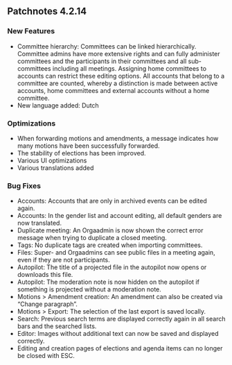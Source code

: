 ## Patchnotes 4.2.14

### New Features
- Committee hierarchy: Committees can be linked hierarchically. Committee admins have more extensive rights and can fully administer committees and the participants in their committees and all sub-committees including all meetings. Assigning home committees to accounts can restrict these editing options. All accounts that belong to a committee are counted, whereby a distinction is made between active accounts, home committees and external accounts without a home committee.
- New language added: Dutch

### Optimizations
- When forwarding motions and amendments, a message indicates how many motions have been successfully forwarded.
- The stability of elections has been improved.
- Various UI optimizations
- Various translations added

### Bug Fixes
- Accounts: Accounts that are only in archived events can be edited again.
- Accounts: In the gender list and account editing, all default genders are now translated.
- Duplicate meeting: An Orgaadmin is now shown the correct error message when trying to duplicate a closed meeting.
- Tags: No duplicate tags are created when importing committees.
- Files: Super- and Orgaadmins can see public files in a meeting again, even if they are not participants.
- Autopilot: The title of a projected file in the autopilot now opens or downloads this file.
- Autopilot: The moderation note is now hidden on the autopilot if something is projected without a moderation note.
- Motions > Amendment creation: An amendment can also be created via “Change paragraph”.
- Motions > Export: The selection of the last export is saved locally.
- Search: Previous search terms are displayed correctly again in all search bars and the searched lists.
- Editor: Images without additional text can now be saved and displayed correctly.
- Editing and creation pages of elections and agenda items can no longer be closed with ESC.
